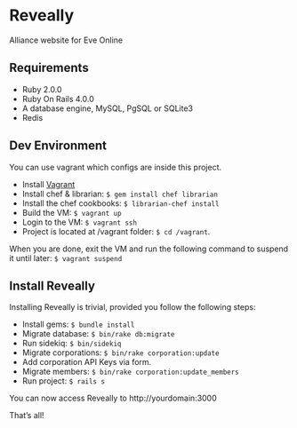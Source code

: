 Reveally
========

Alliance website for Eve Online

## Requirements
* Ruby 2.0.0
* Ruby On Rails 4.0.0
* A database engine, MySQL, PgSQL or SQLite3
* Redis

## Dev Environment
You can use vagrant which configs are inside this project.

* Install [Vagrant](http://vagrantup.com)
* Install chef & librarian: `$ gem install chef librarian`
* Install the chef cookbooks: `$ librarian-chef install`
* Build the VM: `$ vagrant up`
* Login to the VM: `$ vagrant ssh`
* Project is located at /vagrant folder: `$ cd /vagrant`.

When you are done, exit the VM and run the following command to suspend it until later: `$ vagrant suspend`

## Install Reveally
Installing Reveally is trivial, provided you follow the following steps:

* Install gems: `$ bundle install`
* Migrate database: `$ bin/rake db:migrate`
* Run sidekiq: `$ bin/sidekiq`
* Migrate corporations: `$ bin/rake corporation:update`
* Add corporation API Keys via form.
* Migrate members: `$ bin/rake corporation:update_members`
* Run project: `$ rails s`
    
You can now access Reveally to http://yourdomain:3000

That’s all!
